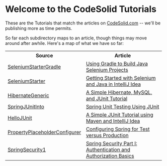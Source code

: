 Welcome to the CodeSolid Tutorials
=========

These are the Tutorials that match the articles on <a href="http://www.codesolid.com">CodeSolid.com</a> -- we'll be publishing more as time permits.

So far each subdirectory maps to an article, though things may move around after awhile.  Here's a map of what we have so far:

<table>
<tr><th>Source</th><th>Article</th></tr>
<tr>
	<td><a href="https://github.com/CodeSolid/tutorials/tree/master/SeleniumStarter">SeleniumStarterGradle</a></td>
	<td><a href="http://www.codesolid.com/using-gradle-to-build-java-selenium-projects/">Using Gradle to Build Java Selenium Projects</a></td>
</tr>
<tr>
	<td><a href="https://github.com/CodeSolid/tutorials/tree/master/SeleniumStarter">SeleniumStarter</a></td>
	<td><a href="http://codesolid.com/getting-started-with-selenium-in-intellij-idea/">Getting Started with Selenium and Java in IntelliJ Idea</a></td>
</tr>
<tr>
	<td><a href="https://github.com/CodeSolid/tutorials/tree/master/HibernateGeneric">HibernateGeneric</a></td>
	<td><a href="http://codesolid.com/a-simple-hibernate-mysql-and-junit-tutorial/">A Simple Hibernate, MySQL, and JUnit Tutorial</a></td>
</tr>
<tr>	
	<td><a href="https://github.com/CodeSolid/tutorials/tree/master/SpringJUnitIntro">SpringJUnitInto</a></td>
	<td><a href="http://codesolid.com/spring-unit-testing-using-junit/">Spring Unit Testing Using JUnit</a></td>
</td>
</tr>

<tr>
	<td><a href="https://github.com/CodeSolid/tutorials/tree/master/HelloJUnit">HelloJUnit</a></a></td>
	<td><a href="http://codesolid.com/a-simple-junit-tutorial-using-maven-and-intellij-idea/">A Simple JUnit Tutorial using Maven and IntelliJ Idea</a></td>
</tr>
<tr>
	<td><a href="https://github.com/CodeSolid/tutorials/tree/master/PropertyPlaceholderConfigurer">PropertyPlaceholderConfigurer</a></a></td>
	<td><a href="http://codesolid.com/configuring-spring-for-test-versus-production/">Configuring Spring for Test versus Production</a></td>
</tr>
<tr>
	<td><a href="https://github.com/CodeSolid/tutorials/tree/master/SpringSecurity1">SpringSecurity1</a></a></td>
	<td><a href="http://codesolid.com/spring-security-part-i-spring-authentication-and-authorization-basics/">Spring Security Part I:  Authentication and Authorization Basics</td>
</tr>
</table>
